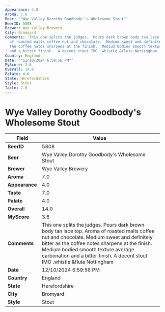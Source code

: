 ```yaml
---
Appearance: 4.0
Aroma: 7.0
Beer: '"Wye Valley Dorothy Goodbody''s Wholesome Stout"'
BeerID: 5808
Brewer: Wye Valley Brewery
City: Bromyard
Comments: 'This one splits the judges.  Pours dark brown body tan lace top.  Aroma
  of roasted malts coffee nut and chocolate.  Medium sweet and definitely bitter as
  the coffee notes sharpens at the finish.  Medium bodied smooth texture average carbonation
  and a bitter finish.  A decent stout IMO .whistle &flute Nottingham '
Country: England
Date: '"12/10/2024 6:59:56 PM"'
MyScore: 3.6
Overall: 14.0
Palate: 4.0
State: Herefordshire
Style: Stout
Taste: 7.0
---
```


# Wye Valley Dorothy Goodbody's Wholesome Stout

| Field         | Value |
|---------------|-------|
| **BeerID** | 5808 |
| **Beer** | Wye Valley Dorothy Goodbody's Wholesome Stout |
| **Brewer** | Wye Valley Brewery |
| **Aroma** | 7.0 |
| **Appearance** | 4.0 |
| **Taste** | 7.0 |
| **Palate** | 4.0 |
| **Overall** | 14.0 |
| **MyScore** | 3.6 |
| **Comments** | This one splits the judges.  Pours dark brown body tan lace top.  Aroma of roasted malts coffee nut and chocolate.  Medium sweet and definitely bitter as the coffee notes sharpens at the finish.  Medium bodied smooth texture average carbonation and a bitter finish.  A decent stout IMO .whistle &flute Nottingham  |
| **Date** | 12/10/2024 6:59:56 PM |
| **Country** | England |
| **State** | Herefordshire |
| **City** | Bromyard |
| **Style** | Stout |
